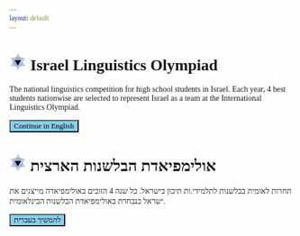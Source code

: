 ```yaml
---
layout: default
---
```


<head>
  <link href='https://fonts.googleapis.com/css?family=Rubik' rel='stylesheet' type='text/css'>
  <title>Israeli Linguistics Olympiad</title>
  <link rel="icon" type="image/x-icon" href="/images/LingIsraelLogo.png">
  
<style>
  * {
    font-family: Rubik;
  }
  .button {
    background-color: skyblue;
  }
  he-brew {
    direction: rtl;
    text-align: right;
  }
  
  
</style>
</head>

# <img src="images/LingIsraelLogo.png" width="30"> Israel Linguistics Olympiad
The national linguistics competition for high school students in Israel. Each year, 4 best students nationwise are selected to represent Israel as a team at the International Linguistics Olympiad.

<a href="./english"><button name="button" class="button" onclick="./english">Continue in English</button></a>


# <img src="images/LingIsraelLogo.png" width="30"> <he-brew>אולימפיאדת הבלשנות הארצית</he-brew>
<he-brew>
תחרות לאומית בבלשנות לתלמידי.ות תיכון בישראל. כל שנה 4 הזוכים באולימפיאדה מייצגים את ישראל כנבחרת באולימפיאדת הבלשנות הבינלאומית.
</he-brew>


<a href="./english"><button name="button" class="button" onclick="./hebrew">להמשיך בעברית</button></a>
